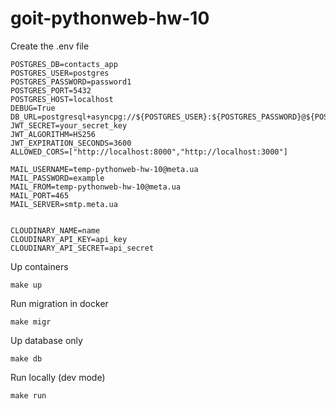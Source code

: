 # goit-pythonweb-hw-10


Create the .env file

```.env
POSTGRES_DB=contacts_app
POSTGRES_USER=postgres
POSTGRES_PASSWORD=password1
POSTGRES_PORT=5432
POSTGRES_HOST=localhost
DEBUG=True
DB_URL=postgresql+asyncpg://${POSTGRES_USER}:${POSTGRES_PASSWORD}@${POSTGRES_HOST}:${POSTGRES_PORT}/${POSTGRES_DB}
JWT_SECRET=your_secret_key
JWT_ALGORITHM=HS256
JWT_EXPIRATION_SECONDS=3600
ALLOWED_CORS=["http://localhost:8000","http://localhost:3000"]

MAIL_USERNAME=temp-pythonweb-hw-10@meta.ua
MAIL_PASSWORD=example
MAIL_FROM=temp-pythonweb-hw-10@meta.ua
MAIL_PORT=465
MAIL_SERVER=smtp.meta.ua


CLOUDINARY_NAME=name
CLOUDINARY_API_KEY=api_key
CLOUDINARY_API_SECRET=api_secret

```

Up containers 
```
make up
```
Run migration in docker

```
make migr
```

Up database only
```
make db
```

Run locally (dev mode)
```
make run
```
